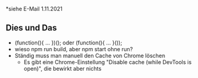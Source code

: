 *siehe E-Mail 1.11.2021
## Dies und Das
* (function(){ ... })(); oder (function(){ ... }());
* wieso npm run build, aber npm start ohne run?
* Ständig muss man manuell den Cache von Chrome löschen
  *  Es gibt eine Chrome-Einstellung "Disable cache (while DevTools is open)",
  die bewirkt aber nichts
